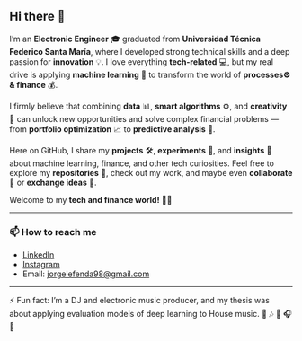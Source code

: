 ## Hi there 👋

I’m an **Electronic Engineer** 🎓 graduated from **Universidad Técnica Federico Santa María**, where I developed strong technical skills and a deep passion for **innovation** 💡. I love everything **tech-related** 💻, but my real drive is applying **machine learning** 🤖 to transform the world of **processes⚙️ & finance** 💰.

I firmly believe that combining **data** 📊, **smart algorithms** ⚙️, and **creativity** 🎨 can unlock new opportunities and solve complex financial problems — from **portfolio optimization** 📈 to **predictive analysis** 🔮.

Here on GitHub, I share my **projects** 🛠️, **experiments** 🔬, and **insights** 💭 about machine learning, finance, and other tech curiosities. Feel free to explore my **repositories** 📂, check out my work, and maybe even **collaborate** 🤝 or **exchange ideas** 💬.

Welcome to my **tech and finance world!** 🚀✨

---

### 📫 How to reach me

- [LinkedIn](www.linkedin.com/in/jorge-lefenda-montes-751621253)  
- [Instagram](https://www.instagram.com/jorgelefenda)  
- Email: jorgelefenda98@gmail.com

---

⚡ Fun fact: I’m a DJ and electronic music producer, and my thesis was about applying evaluation models of deep learning to House music. 🎵 🎶 🎼 🎧 🎤
